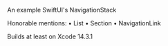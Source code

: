 An example SwiftUI's NavigationStack

Honorable mentions:
• List
• Section
• NavigationLink

Builds at least on Xcode 14.3.1

